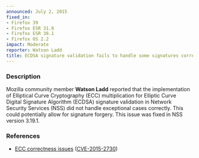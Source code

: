 ```yaml
---
announced: July 2, 2015
fixed_in:
- Firefox 39
- Firefox ESR 31.8
- Firefox ESR 38.1
- Firefox OS 2.2
impact: Moderate
reporter: Watson Ladd
title: ECDSA signature validation fails to handle some signatures correctly
---
```


<h3>Description</h3>

<p>Mozilla community member <strong>Watson Ladd</strong> reported that the
implementation of Elliptical Curve Cryptography (ECC) multiplication for
Elliptic Curve Digital Signature Algorithm (ECDSA) signature validation in
Network Security Services (NSS) did not handle exceptional cases correctly. This
could potentially allow for signature forgery. This issue was fixed in NSS
version 3.19.1.
</p>

<h3>References</h3>

<ul>
  <li><a href="https://bugzilla.mozilla.org/show_bug.cgi?id=1125025">
       ECC correctness issues</a>
(<a href="http://cve.mitre.org/cgi-bin/cvename.cgi?name=CVE-2015-2730"
class="ex-ref">CVE-2015-2730</a>)</li>
</ul>

